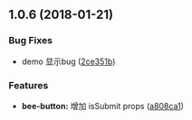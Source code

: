 <a name="1.0.6"></a>
## 1.0.6 (2018-01-21)


### Bug Fixes

* demo 显示bug ([2ce351b](https://github.com/tinper-bee/button/commit/2ce351b))


### Features

* **bee-button:** 增加 isSubmit props ([a808ca1](https://github.com/tinper-bee/button/commit/a808ca1))



